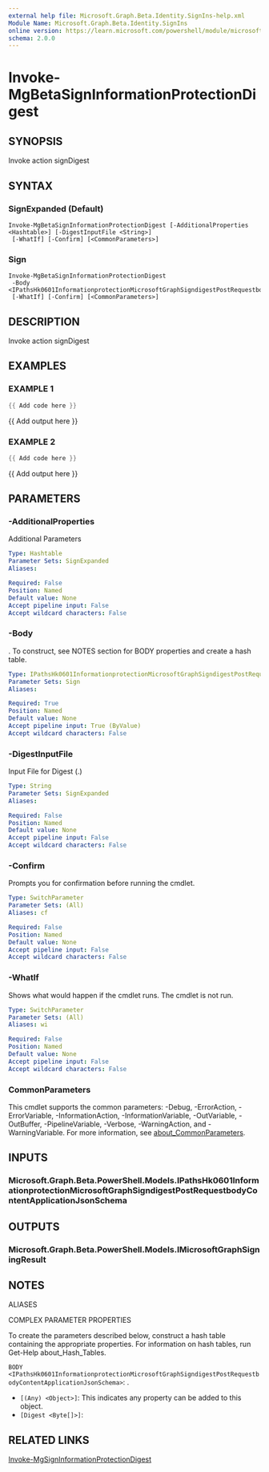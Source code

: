 ```yaml
---
external help file: Microsoft.Graph.Beta.Identity.SignIns-help.xml
Module Name: Microsoft.Graph.Beta.Identity.SignIns
online version: https://learn.microsoft.com/powershell/module/microsoft.graph.beta.identity.signins/invoke-mgbetasigninformationprotectiondigest
schema: 2.0.0
---
```


# Invoke-MgBetaSignInformationProtectionDigest

## SYNOPSIS
Invoke action signDigest

## SYNTAX

### SignExpanded (Default)
```
Invoke-MgBetaSignInformationProtectionDigest [-AdditionalProperties <Hashtable>] [-DigestInputFile <String>]
 [-WhatIf] [-Confirm] [<CommonParameters>]
```

### Sign
```
Invoke-MgBetaSignInformationProtectionDigest
 -Body <IPathsHk0601InformationprotectionMicrosoftGraphSigndigestPostRequestbodyContentApplicationJsonSchema>
 [-WhatIf] [-Confirm] [<CommonParameters>]
```

## DESCRIPTION
Invoke action signDigest

## EXAMPLES

### EXAMPLE 1
```powershell
{{ Add code here }}
```

{{ Add output here }}

### EXAMPLE 2
```powershell
{{ Add code here }}
```

{{ Add output here }}

## PARAMETERS

### -AdditionalProperties
Additional Parameters

```yaml
Type: Hashtable
Parameter Sets: SignExpanded
Aliases:

Required: False
Position: Named
Default value: None
Accept pipeline input: False
Accept wildcard characters: False
```

### -Body
.
To construct, see NOTES section for BODY properties and create a hash table.

```yaml
Type: IPathsHk0601InformationprotectionMicrosoftGraphSigndigestPostRequestbodyContentApplicationJsonSchema
Parameter Sets: Sign
Aliases:

Required: True
Position: Named
Default value: None
Accept pipeline input: True (ByValue)
Accept wildcard characters: False
```

### -DigestInputFile
Input File for Digest (.)

```yaml
Type: String
Parameter Sets: SignExpanded
Aliases:

Required: False
Position: Named
Default value: None
Accept pipeline input: False
Accept wildcard characters: False
```

### -Confirm
Prompts you for confirmation before running the cmdlet.

```yaml
Type: SwitchParameter
Parameter Sets: (All)
Aliases: cf

Required: False
Position: Named
Default value: None
Accept pipeline input: False
Accept wildcard characters: False
```

### -WhatIf
Shows what would happen if the cmdlet runs.
The cmdlet is not run.

```yaml
Type: SwitchParameter
Parameter Sets: (All)
Aliases: wi

Required: False
Position: Named
Default value: None
Accept pipeline input: False
Accept wildcard characters: False
```

### CommonParameters
This cmdlet supports the common parameters: -Debug, -ErrorAction, -ErrorVariable, -InformationAction, -InformationVariable, -OutVariable, -OutBuffer, -PipelineVariable, -Verbose, -WarningAction, and -WarningVariable. For more information, see [about_CommonParameters](http://go.microsoft.com/fwlink/?LinkID=113216).

## INPUTS

### Microsoft.Graph.Beta.PowerShell.Models.IPathsHk0601InformationprotectionMicrosoftGraphSigndigestPostRequestbodyContentApplicationJsonSchema
## OUTPUTS

### Microsoft.Graph.Beta.PowerShell.Models.IMicrosoftGraphSigningResult
## NOTES

ALIASES

COMPLEX PARAMETER PROPERTIES

To create the parameters described below, construct a hash table containing the appropriate properties. For information on hash tables, run Get-Help about_Hash_Tables.


`BODY <IPathsHk0601InformationprotectionMicrosoftGraphSigndigestPostRequestbodyContentApplicationJsonSchema>`: .
  - `[(Any) <Object>]`: This indicates any property can be added to this object.
  - `[Digest <Byte[]>]`: 

## RELATED LINKS
[Invoke-MgSignInformationProtectionDigest](/powershell/module/Microsoft.Graph.Identity.SignIns/Invoke-MgSignInformationProtectionDigest?view=graph-powershell-v1.0)
